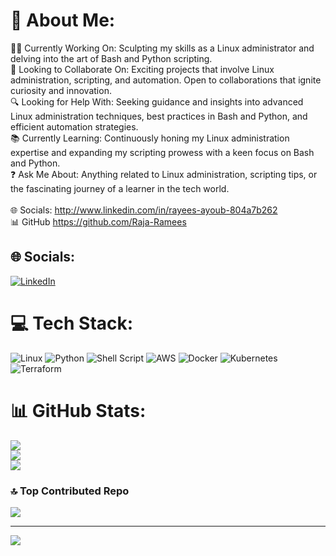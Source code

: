 # 💫 About Me:
👨‍💻 Currently Working On: Sculpting my skills as a Linux administrator and delving into the art of Bash and Python scripting. <br>🚀 Looking to Collaborate On: Exciting projects that involve Linux administration, scripting, and automation. Open to collaborations that ignite curiosity and innovation. <br>🔍 Looking for Help With: Seeking guidance and insights into advanced Linux administration techniques, best practices in Bash and Python, and efficient automation strategies. <br>📚 Currently Learning: Continuously honing my Linux administration expertise and expanding my scripting prowess with a keen focus on Bash and Python. <br>❓ Ask Me About: Anything related to Linux administration, scripting tips, or the fascinating journey of a learner in the tech world.<br><br>🌐 Socials: http://www.linkedin.com/in/rayees-ayoub-804a7b262<br>                    📊 GitHub  https://github.com/Raja-Ramees


## 🌐 Socials:
 [![LinkedIn](https://img.shields.io/badge/LinkedIn-%230077B5.svg?logo=linkedin&logoColor=white)](http://www.linkedin.com/in/rayees-ayoub-804a7b262<br>) 

# 💻 Tech Stack:
![Linux](https://img.shields.io/badge/Linux-%23E34F26.svg?style=for-the-badge&logo=Linux5&logoColor=white) ![Python](https://img.shields.io/badge/python-3670A0?style=for-the-badge&logo=python&logoColor=ffdd54) ![Shell Script](https://img.shields.io/badge/shell_script-%23121011.svg?style=for-the-badge&logo=gnu-bash&logoColor=white) ![AWS](https://img.shields.io/badge/AWS-%23FF9900.svg?style=for-the-badge&logo=amazon-aws&logoColor=white) ![Docker](https://img.shields.io/badge/docker-%230db7ed.svg?style=for-the-badge&logo=docker&logoColor=white) ![Kubernetes](https://img.shields.io/badge/kubernetes-%23326ce5.svg?style=for-the-badge&logo=kubernetes&logoColor=white) ![Terraform](https://img.shields.io/badge/terraform-%235835CC.svg?style=for-the-badge&logo=terraform&logoColor=white)
# 📊 GitHub Stats:
![](https://github-readme-stats.vercel.app/api?username=Raja-Ramees&theme=radical&hide_border=false&include_all_commits=true&count_private=false)<br/>
![](https://github-readme-streak-stats.herokuapp.com/?user=Raja-Ramees&theme=radical&hide_border=false)<br/>
![](https://github-readme-stats.vercel.app/api/top-langs/?username=Raja-Ramees&theme=radical&hide_border=false&include_all_commits=true&count_private=false&layout=compact)

### 🔝 Top Contributed Repo
![](https://github-contributor-stats.vercel.app/api?username=Raja-Ramees&limit=5&theme=dark&combine_all_yearly_contributions=true)

---
[![](https://visitcount.itsvg.in/api?id=Raja-Ramees&icon=0&color=0)](https://visitcount.itsvg.in)

<!-- Proudly created with GPRM ( https://gprm.itsvg.in ) -->
